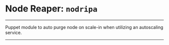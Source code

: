 # Node Reaper: `nodripa`

---

Puppet module to auto purge node on scale-in when utilizing an autoscaling service.

---

